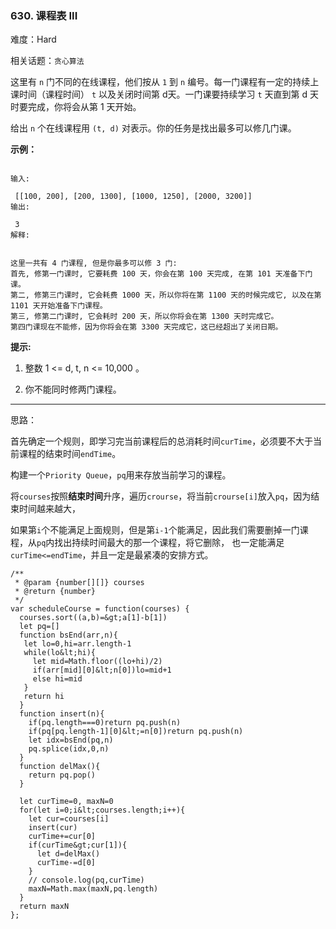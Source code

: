 ### 630. 课程表 III

难度：Hard

相关话题：`贪心算法`

这里有  `n`  门不同的在线课程，他们按从  `1`  到  `n` 编号。每一门课程有一定的持续上课时间（课程时间） `t`  以及关闭时间第 d天。一门课要持续学习  `t`  天直到第 d 天时要完成，你将会从第 1 天开始。



给出  `n`  个在线课程用  `(t, d)`  对表示。你的任务是找出最多可以修几门课。







 **示例：** 





```

输入:

 [[100, 200], [200, 1300], [1000, 1250], [2000, 3200]]
输出:

 3
解释:

 
这里一共有 4 门课程, 但是你最多可以修 3 门:
首先, 修第一门课时, 它要耗费 100 天，你会在第 100 天完成, 在第 101 天准备下门课。
第二, 修第三门课时, 它会耗费 1000 天，所以你将在第 1100 天的时候完成它, 以及在第 1101 天开始准备下门课程。
第三, 修第二门课时, 它会耗时 200 天，所以你将会在第 1300 天时完成它。
第四门课现在不能修，因为你将会在第 3300 天完成它，这已经超出了关闭日期。
```





 **提示:** 





1. 整数 1 &lt;= d, t, n &lt;= 10,000 。

2. 你不能同时修两门课程。










-----

思路：

首先确定一个规则，即学习完当前课程后的总消耗时间`curTime`，必须要不大于当前课程的结束时间`endTime`。

构建一个`Priority Queue`，`pq`用来存放当前学习的课程。

将`courses`按照**结束时间**升序，遍历`crourse`，将当前`crourse[i]`放入`pq`，因为结束时间越来越大，

如果第`i`个不能满足上面规则，但是第`i-1`个能满足，因此我们需要删掉一门课程，从`pq`内找出持续时间最大的那一个课程，将它删除，
也一定能满足`curTime<=endTime`，并且一定是最紧凑的安排方式。




```
/**
 * @param {number[][]} courses
 * @return {number}
 */
var scheduleCourse = function(courses) {
  courses.sort((a,b)=&gt;a[1]-b[1])
  let pq=[]
  function bsEnd(arr,n){
   let lo=0,hi=arr.length-1
   while(lo&lt;hi){
     let mid=Math.floor((lo+hi)/2)
     if(arr[mid][0]&lt;n[0])lo=mid+1
     else hi=mid
   }
   return hi
  }
  function insert(n){
    if(pq.length===0)return pq.push(n)
    if(pq[pq.length-1][0]&lt;=n[0])return pq.push(n)
    let idx=bsEnd(pq,n)
    pq.splice(idx,0,n)
  }
  function delMax(){
    return pq.pop()
  }

  let curTime=0, maxN=0
  for(let i=0;i&lt;courses.length;i++){
    let cur=courses[i]
    insert(cur)
    curTime+=cur[0]
    if(curTime&gt;cur[1]){
      let d=delMax()
      curTime-=d[0]
    }
    // console.log(pq,curTime)
    maxN=Math.max(maxN,pq.length)
  }
  return maxN
};



```
